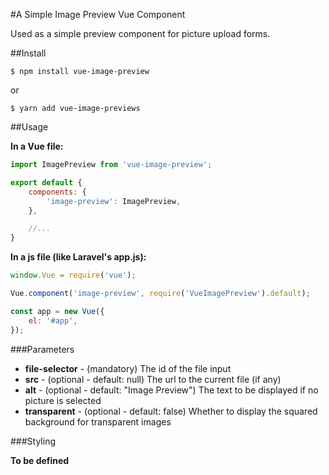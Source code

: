 #A Simple Image Preview Vue Component

Used as a simple preview component for picture upload forms.

##Install

``$ npm install vue-image-preview``

or

``$ yarn add vue-image-previews``

##Usage

**In a Vue file:**

```javascript
import ImagePreview from 'vue-image-preview';

export default {
	components: {
        'image-preview': ImagePreview,
	},

    //...
}
```

**In a js file (like Laravel's app.js):**

```javascript
window.Vue = require('vue');

Vue.component('image-preview', require('VueImagePreview').default);

const app = new Vue({
    el: '#app',
});
```

###Parameters

* **file-selector** - (mandatory) The id of the file input
* **src** - (optional - default: null) The url to the current file (if any)
* **alt** - (optional - default: "Image Preview") The text to be displayed if no picture is selected
* **transparent** - (optional - default: false) Whether to display the squared background for transparent images

###Styling

**To be defined**